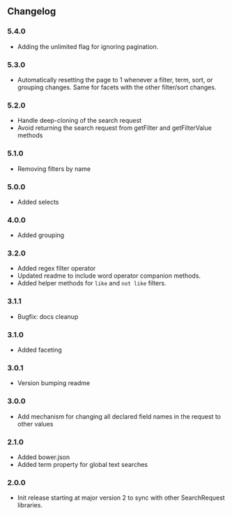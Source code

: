 ## Changelog

### 5.4.0
- Adding the unlimited flag for ignoring pagination.

### 5.3.0
- Automatically resetting the page to 1 whenever a filter, term, sort, or grouping changes. Same for facets with the other filter/sort changes.

### 5.2.0
- Handle deep-cloning of the search request
- Avoid returning the search request from getFilter and getFilterValue methods

### 5.1.0
- Removing filters by name

### 5.0.0
- Added selects

### 4.0.0
- Added grouping

### 3.2.0
- Added regex filter operator
- Updated readme to include word operator companion methods.
- Added helper methods for `like` and `not like` filters.

### 3.1.1
- Bugfix: docs cleanup

### 3.1.0
- Added faceting

### 3.0.1
- Version bumping readme

### 3.0.0
- Add mechanism for changing all declared field names in the request to other values

### 2.1.0
- Added bower.json
- Added term property for global text searches

### 2.0.0
- Init release starting at major version 2 to sync with other SearchRequest libraries.